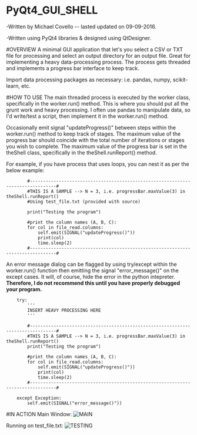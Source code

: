 # PyQt4_GUI_SHELL
-Written by Michael Covello -- lasted updated on 09-09-2016.

-Written using PyQt4 libraries & designed using QtDesigner.

#OVERVIEW
A minimal GUI application that let's you select a CSV or TXT file for processing and select an output directory for an output file.
Great for implementing a heavy data-processing process. 
The process gets threaded and implements a progress bar interface to keep track.

Import data processing packages as necessary:
  i.e. pandas, numpy, scikit-learn, etc.
 
#HOW TO USE
The main threaded process is executed by the worker class, specifically in the worker.run() method.
This is where you should put all the grunt work and heavy processing.
I often use pandas to manipulate data, so I'd write/test a script, then implement it in the worker.run() method.

Occasionally emit signal "updateProgress()" between steps within the worker.run() method to keep track of stages.
The maximum value of the progress bar should coincide with the total number of iterations or stages you wish to complete.
The maximum value of the progress bar is set in the theShell class, specifically in the theShell.runReport() method.

For example, if you have process that uses loops, you can nest it as per the below example:

			#--------------------------------------------------------------------------------#
			#THIS IS A SAMPLE --> N = 3, i.e. progressBar.maxValue(3) in theShell.runReport()
			#Using test_file.txt (provided with source)
			
			print("Testing the program")
			
			#print the column names (A, B, C):
			for col in file_read.columns:
				self.emit(SIGNAL("updateProgress()"))
				print(col)
				time.sleep(2)
			#--------------------------------------------------------------------------------#

An error message dialog can be flagged by using try/except within the worker.run() function then emitting the signal "error_message()" on the except cases. It will, of course, hide the error in the python intepreter.
**Therefore, I do not recommend this until you have properly debugged your program.**

		try:
			'''
			INSERT HEAVY PROCESSING HERE
			'''
			
			#--------------------------------------------------------------------------------#
			#THIS IS A SAMPLE --> N = 3, i.e. progressBar.maxValue(3) in theShell.runReport()
			print("Testing the program")
			
			#print the column names (A, B, C):
			for col in file_read.columns:
				self.emit(SIGNAL("updateProgress()"))
				print(col)
				time.sleep(2)
			#--------------------------------------------------------------------------------#
			
		except Exception:
			self.emit(SIGNAL("error_message()"))


#IN ACTION
Main Window:
![MAIN](https://cloud.githubusercontent.com/assets/20232054/18398156/0f174ec8-7691-11e6-8885-16ee5cbedb93.png)

Running on test_file.txt:
![TESTING](https://cloud.githubusercontent.com/assets/20232054/18398341/ecb3c32e-7691-11e6-975b-ccffba1522ed.png)

